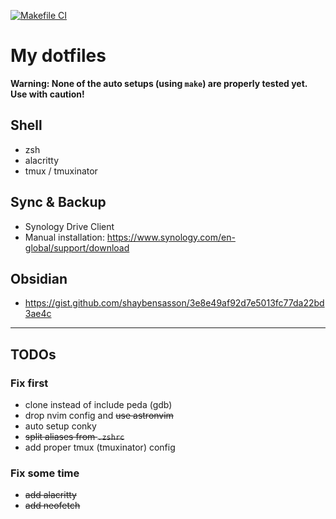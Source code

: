 [![Makefile CI](https://github.com/tomg404/.dotfiles/actions/workflows/makefile.yml/badge.svg)](https://github.com/tomg404/.dotfiles/actions/workflows/makefile.yml)

# My dotfiles
**Warning: None of the auto setups (using `make`) are properly tested yet. Use with caution!**

## Shell
* zsh
* alacritty
* tmux / tmuxinator

## Sync & Backup
* Synology Drive Client
* Manual installation: https://www.synology.com/en-global/support/download

## Obsidian
* https://gist.github.com/shaybensasson/3e8e49af92d7e5013fc77da22bd3ae4c

---

## TODOs
### Fix first
* clone instead of include peda (gdb)
* drop nvim config and ~~use astronvim~~
* auto setup conky
* ~~split aliases from `.zshrc`~~
* add proper tmux (tmuxinator) config
### Fix some time
* ~~add alacritty~~
* ~~add neofetch~~
